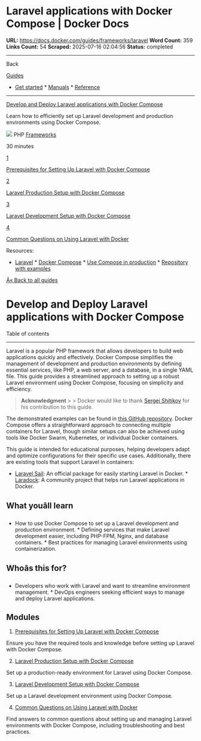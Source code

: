 # Laravel applications with Docker Compose | Docker Docs

**URL:** https://docs.docker.com/guides/frameworks/laravel
**Word Count:** 359
**Links Count:** 54
**Scraped:** 2025-07-16 02:04:56
**Status:** completed

---

Back

[Guides](https://docs.docker.com/guides/)

  * [Get started](https://docs.docker.com/get-started/)   * [Manuals](https://docs.docker.com/manuals/)   * [Reference](https://docs.docker.com/reference/)

* * *

[Develop and Deploy Laravel applications with Docker Compose](https://docs.docker.com/guides/frameworks/laravel/)

Learn how to efficiently set up Laravel development and production environments using Docker Compose.

![](https://cdn.jsdelivr.net/gh/devicons/devicon@latest/icons/php/php-original.svg) PHP [ Frameworks](https://docs.docker.com/tags/frameworks/)

30 minutes

[1](https://docs.docker.com/guides/frameworks/laravel/prerequisites/)

[Prerequisites for Setting Up Laravel with Docker Compose](https://docs.docker.com/guides/frameworks/laravel/prerequisites/)

[2](https://docs.docker.com/guides/frameworks/laravel/production-setup/)

[Laravel Production Setup with Docker Compose](https://docs.docker.com/guides/frameworks/laravel/production-setup/)

[3](https://docs.docker.com/guides/frameworks/laravel/development-setup/)

[Laravel Development Setup with Docker Compose](https://docs.docker.com/guides/frameworks/laravel/development-setup/)

[4](https://docs.docker.com/guides/frameworks/laravel/common-questions/)

[Common Questions on Using Laravel with Docker](https://docs.docker.com/guides/frameworks/laravel/common-questions/)

Resources:

  * [Laravel](https://laravel.com/)   * [Docker Compose](https://docs.docker.com/compose/)   * [Use Compose in production](https://docs.docker.com/compose/how-tos/production/)   * [Repository with examples](https://github.com/dockersamples/laravel-docker-examples)

[Â« Back to all guides](https://docs.docker.com/guides/)

# Develop and Deploy Laravel applications with Docker Compose

Table of contents

* * *

Laravel is a popular PHP framework that allows developers to build web applications quickly and effectively. Docker Compose simplifies the management of development and production environments by defining essential services, like PHP, a web server, and a database, in a single YAML file. This guide provides a streamlined approach to setting up a robust Laravel environment using Docker Compose, focusing on simplicity and efficiency.

> **Acknowledgment** >  > Docker would like to thank [Sergei Shitikov](https://github.com/rw4lll) for his contribution to this guide.

The demonstrated examples can be found in [this GitHub repository](https://github.com/dockersamples/laravel-docker-examples). Docker Compose offers a straightforward approach to connecting multiple containers for Laravel, though similar setups can also be achieved using tools like Docker Swarm, Kubernetes, or individual Docker containers.

This guide is intended for educational purposes, helping developers adapt and optimize configurations for their specific use cases. Additionally, there are existing tools that support Laravel in containers:

  * [Laravel Sail](https://laravel.com/docs/12.x/sail): An official package for easily starting Laravel in Docker.   * [Laradock](https://github.com/laradock/laradock): A community project that helps run Laravel applications in Docker.

## What youâll learn

  * How to use Docker Compose to set up a Laravel development and production environment.   * Defining services that make Laravel development easier, including PHP-FPM, Nginx, and database containers.   * Best practices for managing Laravel environments using containerization.

## Whoâs this for?

  * Developers who work with Laravel and want to streamline environment management.   * DevOps engineers seeking efficient ways to manage and deploy Laravel applications.

## Modules

  1. [Prerequisites for Setting Up Laravel with Docker Compose](https://docs.docker.com/guides/frameworks/laravel/prerequisites/)

Ensure you have the required tools and knowledge before setting up Laravel with Docker Compose.

  2. [Laravel Production Setup with Docker Compose](https://docs.docker.com/guides/frameworks/laravel/production-setup/)

Set up a production-ready environment for Laravel using Docker Compose.

  3. [Laravel Development Setup with Docker Compose](https://docs.docker.com/guides/frameworks/laravel/development-setup/)

Set up a Laravel development environment using Docker Compose.

  4. [Common Questions on Using Laravel with Docker](https://docs.docker.com/guides/frameworks/laravel/common-questions/)

Find answers to common questions about setting up and managing Laravel environments with Docker Compose, including troubleshooting and best practices.